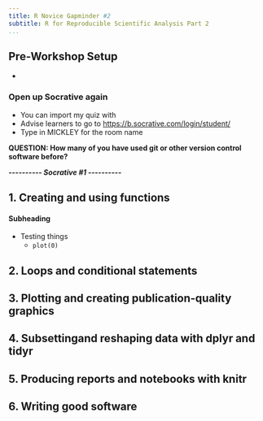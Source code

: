 ```yaml
---
title: R Novice Gapminder #2
subtitle: R for Reproducible Scientific Analysis Part 2
...
```


## Pre-Workshop Setup ##

-   

### Open up Socrative again ###
-   You can import my quiz with 
-   Advise learners to go to <https://b.socrative.com/login/student/>
-   Type in MICKLEY for the room name

**QUESTION: How many of you have used git or other version control software before?**

***---------- Socrative #1 ----------***

## 1. Creating and using functions
#### Subheading 

- Testing things
  -   `plot(0)`

## 2. Loops and conditional statements


## 3. Plotting and creating publication-quality graphics


## 4. Subsettingand reshaping data with dplyr and tidyr


## 5. Producing reports and notebooks with knitr


## 6. Writing good software


